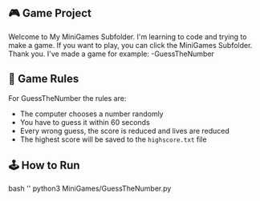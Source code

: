 ## 🎮 Game Project
Welcome to My MiniGames Subfolder.
I'm learning to code and trying to  make a game.
If you want to play, you can click  the MiniGames Subfolder. Thank you.
I've made a game for example: -GuessTheNumber

## 📜 Game Rules
For GuessTheNumber the rules are:
- The computer chooses a number randomly
- You have to guess it within 60 seconds
- Every wrong guess, the score is reduced and lives are reduced
- The highest score will be saved to the `highscore.txt` file

## 🕹️ How to Run
bash ''
python3 MiniGames/GuessTheNumber.py
